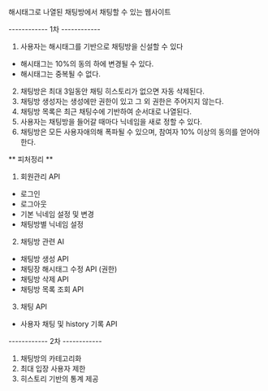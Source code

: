 해시태그로 나열된 채팅방에서 채팅할 수 있는 웹사이트

------------ 1차 ------------
1. 사용자는 해시태그를 기반으로 채팅방을 신설할 수 있다
- 해시태그는 10%의 동의 하에 변경될 수 있다.
- 해시태그는 중복될 수 없다.  
2. 채팅방은 최대 3일동안 채팅 히스토리가 없으면 자동 삭제된다.
3. 채팅방 생성자는 생성에만 권한이 있고 그 외 권한은 주어지지 않는다.
4. 채팅방 목록은 최근 채팅수에 기반하여 순서대로 나열된다.
5. 사용자는 채팅방을 들어갈 때마다 닉네임을 새로 정할 수 있다. 
6. 채팅방은 모든 사용자애의해 폭파될 수 있으며, 참여자 10% 이상의 동의를 얻어야한다.


** 피처정리 ** 
1. 회원관리 API 
- 로그인
- 로그아웃
- 기본 닉네임 설정 및 변경 
- 채팅방별 닉네임 설정 

2. 채팅방 관련 AI
- 채팅방 생성 API
- 채팅장 해시태그 수정 API (권한)
- 채팅방 삭제 API
- 채팅방 목록 조회 API 

3. 채팅 API 
- 사용자 채팅 및 history 기록 API


------------ 2차 ------------
1. 채팅방의 카테고리화
2. 최대 입장 사용자 제한 
3. 히스토리 기반의 통계 제공 